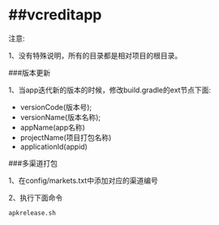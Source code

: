 ##vcreditapp
======

注意:

1、没有特殊说明，所有的目录都是相对项目的根目录。

###版本更新

1、当app迭代新的版本的时候，修改build.gradle的ext节点下面:

- versionCode(版本号);
- versionName(版本名称);
- appName(app名称)
- projectName(项目打包名称)
- applicationId(appid)

###多渠道打包

1、在config/markets.txt中添加对应的渠道编号

2、执行下面命令
```
apkrelease.sh
```
